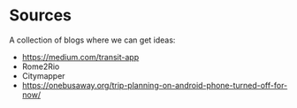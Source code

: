 # Sources

A collection of blogs where we can get ideas:

- https://medium.com/transit-app
- Rome2Rio
- Citymapper
- https://onebusaway.org/trip-planning-on-android-phone-turned-off-for-now/

